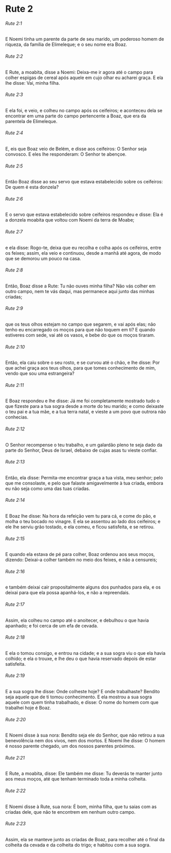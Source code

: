 # Rute 2

###### Rute 2:1

E Noemi tinha um parente da parte de seu marido, um poderoso homem de riqueza, da família de Elimeleque; e o seu nome era Boaz.

###### Rute 2:2

E Rute, a moabita, disse a Noemi: Deixa-me ir agora até o campo para colher espigas de cereal após aquele em cujo olhar eu acharei graça. E ela lhe disse: Vai, minha filha.

###### Rute 2:3

E ela foi, e veio, e colheu no campo após os ceifeiros; e aconteceu dela se encontrar em uma parte do campo pertencente a Boaz, que era da parentela de Elimeleque.

###### Rute 2:4

E, eis que Boaz veio de Belém, e disse aos ceifeiros: O Senhor seja convosco. E eles lhe responderam: O Senhor te abençoe.

###### Rute 2:5

Então Boaz disse ao seu servo que estava estabelecido sobre os ceifeiros: De quem é esta donzela?

###### Rute 2:6

E o servo que estava estabelecido sobre ceifeiros respondeu e disse: Ela é a donzela moabita que voltou com Noemi da terra de Moabe;

###### Rute 2:7

e ela disse: Rogo-te, deixa que eu recolha e colha após os ceifeiros, entre os feixes; assim, ela veio e continuou, desde a manhã até agora, de modo que se demorou um pouco na casa.

###### Rute 2:8

Então, Boaz disse a Rute: Tu não ouves minha filha? Não vás colher em outro campo, nem te vás daqui, mas permanece aqui junto das minhas criadas;

###### Rute 2:9

que os teus olhos estejam no campo que segarem, e vai após elas; não tenho eu encarregado os moços para que não toquem em ti? E quando estiveres com sede, vai até os vasos, e bebe do que os moços tiraram.

###### Rute 2:10

Então, ela caiu sobre o seu rosto, e se curvou até o chão, e lhe disse: Por que achei graça aos teus olhos, para que tomes conhecimento de mim, vendo que sou uma estrangeira?

###### Rute 2:11

E Boaz respondeu e lhe disse: Já me foi completamente mostrado tudo o que fizeste para a tua sogra desde a morte do teu marido; e como deixaste o teu pai e a tua mãe, e a tua terra natal, e vieste a um povo que outrora não conhecias.

###### Rute 2:12

O Senhor recompense o teu trabalho, e um galardão pleno te seja dado da parte do Senhor, Deus de Israel, debaixo de cujas asas tu vieste confiar.

###### Rute 2:13

Então, ela disse: Permita-me encontrar graça a tua vista, meu senhor; pelo que me consolaste, e pelo que falaste amigavelmente à tua criada, embora eu não seja como uma das tuas criadas.

###### Rute 2:14

E Boaz lhe disse: Na hora da refeição vem tu para cá, e come do pão, e molha o teu bocado no vinagre. E ela se assentou ao lado dos ceifeiros; e ele lhe serviu grão tostado, e ela comeu, e ficou satisfeita, e se retirou.

###### Rute 2:15

E quando ela estava de pé para colher, Boaz ordenou aos seus moços, dizendo: Deixai-a colher também no meio dos feixes, e não a censureis;

###### Rute 2:16

e também deixai cair propositalmente alguns dos punhados para ela, e os deixai para que ela possa apanhá-los, e não a repreendais.

###### Rute 2:17

Assim, ela colheu no campo até o anoitecer, e debulhou o que havia apanhado; e foi cerca de um efa de cevada.

###### Rute 2:18

E ela o tomou consigo, e entrou na cidade; e a sua sogra viu o que ela havia colhido; e ela o trouxe, e lhe deu o que havia reservado depois de estar satisfeita.

###### Rute 2:19

E a sua sogra lhe disse: Onde colheste hoje? E onde trabalhaste? Bendito seja aquele que de ti tomou conhecimento. E ela mostrou a sua sogra aquele com quem tinha trabalhado, e disse: O nome do homem com que trabalhei hoje é Boaz.

###### Rute 2:20

E Noemi disse à sua nora: Bendito seja ele do Senhor, que não retirou a sua benevolência nem dos vivos, nem dos mortos. E Noemi lhe disse: O homem é nosso parente chegado, um dos nossos parentes próximos.

###### Rute 2:21

E Rute, a moabita, disse: Ele também me disse: Tu deverás te manter junto aos meus moços, até que tenham terminado toda a minha colheita.

###### Rute 2:22

E Noemi disse à Rute, sua nora: É bom, minha filha, que tu saias com as criadas dele, que não te encontrem em nenhum outro campo.

###### Rute 2:23

Assim, ela se manteve junto as criadas de Boaz, para recolher até o final da colheita da cevada e da colheita do trigo; e habitou com a sua sogra.

